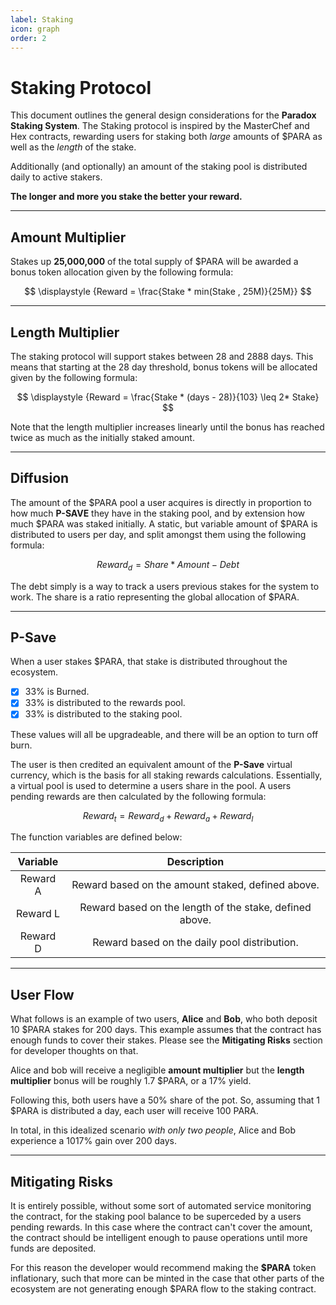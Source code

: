 ```yaml
---
label: Staking
icon: graph
order: 2
---
```


# Staking Protocol
This document outlines the general design considerations for the **Paradox Staking System**. The Staking protocol is inspired by the MasterChef and Hex contracts, rewarding users for staking both *large* amounts of $PARA as well as the *length* of the stake. 

Additionally (and optionally) an amount of the staking pool is distributed daily to active stakers. 

**The longer and more you stake the better your reward.**

---

## Amount Multiplier
Stakes up **25,000,000** of the total supply of $PARA will be awarded a bonus token allocation given by the following formula:

$$
\displaystyle {Reward = \frac{Stake * min(Stake , 25M)}{25M}}
$$

---

## Length Multiplier
The staking protocol will support stakes between 28 and 2888 days. This means that starting at the 28 day threshold, bonus tokens will be allocated given by the following formula:

$$
\displaystyle {Reward = \frac{Stake * (days - 28)}{103} \leq 2* Stake}
$$

Note that the length multiplier increases linearly until the bonus has reached twice as much as the initially staked amount.

---

## Diffusion
The amount of the $PARA pool a user acquires is directly in proportion to how much **P-SAVE** they have in the staking pool, and by extension how much $PARA was staked initially. A static, but variable amount of $PARA is distributed to users per day, and split amongst them using the following formula:

$$
\displaystyle {Reward_d = Share * Amount - Debt}
$$

The debt simply is a way to track a users previous stakes for the system to work. The share is a ratio representing the global allocation of $PARA.

---

## P-Save
When a user stakes $PARA, that stake is distributed throughout the ecosystem.

- [x] 33% is Burned.
- [x] 33% is distributed to the rewards pool.
- [x] 33% is distributed to the staking pool.

These values will all be upgradeable, and there will be an option to turn off burn.

The user is then credited an equivalent amount of the **P-Save** virtual currency, which is the basis for all staking rewards calculations. Essentially, a virtual pool is used to determine a users share in the pool. A users pending rewards are then calculated by the following formula:

$$
\displaystyle {Reward_t = Reward_d + Reward_a + Reward_l}
$$

The function variables are defined below:

Variable   | Description
:---:   | :---:
Reward A | Reward based on the amount staked, defined above.
Reward L | Reward based on the length of the stake, defined above.
Reward D | Reward based on the daily pool distribution.

---

## User Flow 
What follows is an example of two users, **Alice** and **Bob**, who both deposit 10 $PARA stakes for 200 days. This example assumes that the contract has enough funds to cover their stakes. Please see the **Mitigating Risks** section for developer thoughts on that.

Alice and bob will receive a negligible **amount multiplier** but the **length multiplier** bonus will be roughly 1.7 $PARA, or a 17% yield.

Following this, both users have a 50% share of the pot. So, assuming that 1 $PARA is distributed a day, each user will receive 100 PARA.

In total, in this idealized scenario *with only two people*, Alice and Bob experience a 1017% gain over 200 days.

---

## Mitigating Risks
It is entirely possible, without some sort of automated service monitoring the contract, for the staking pool balance to be superceded by a users pending rewards. In this case where the contract can't cover the amount, the contract should be intelligent enough to pause operations until more funds are deposited.

For this reason the developer would recommend making the **$PARA** token inflationary, such that more can be minted in the case that other parts of the ecosystem are not generating enough $PARA flow to the staking contract.

